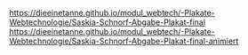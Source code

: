 https://dieeinetanne.github.io/modul_webtech/-Plakate-Webtechnologie/Saskia-Schnorf-Abgabe-Plakat-final
https://dieeinetanne.github.io/modul_webtech/-Plakate-Webtechnologie/Saskia-Schnorf-Abgabe-Plakat-final-animiert

